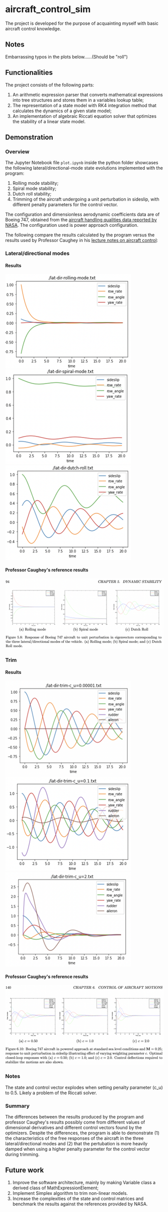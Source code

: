 # aircraft_control_sim

 The project is developed for the purpose of acquainting myself with basic aircraft control knowledge.
 
 ## Notes
 Embarrassing typos in the plots below......(Should be "roll")
 
 ## Functionalities
 
 The project consists of the following parts:
 1. An arithmetic expression parser that converts mathematical expressions into tree structures and stores them in a variables lookup table;
 2. The representation of a state model with RK4 integration method that calculates the dynamics of a given state model;
 3. An implementation of algebraic Riccati equation solver that optimizes the stability of a linear state model.

## Demonstration

### Overview
The Jupyter Notebook file `plot.ipynb` inside the python folder showcases the following lateral/directional-mode state evolutions implemented with the program:
1. Rolling mode stability;
2. Spiral mode stability;
3. Dutch roll stability;
4. Trimming of the aircraft undergoing a unit perturbation in sideslip, with different penalty parameters for the control vector.

The configuration and dimensionless aerodynamic coefficients data are of Boeing 747, obtained from the [aircraft handling qualities data reported by NASA](https://ntrs.nasa.gov/citations/19730003312). The configuration used is power approach configuration.

The following compare the results calculated by the program versus the results used by Professor Caughey in his [lecture notes on aircraft control](https://courses.cit.cornell.edu/mae5070/Caughey_2011_04.pdf):

### Lateral/directional modes
#### Results
<p float="left">
 <img src="https://github.com/liu550/aircraft_control_sim/blob/main/assets/images/ss-rolling-mode.png" width="400" height="300">
 <img src="https://github.com/liu550/aircraft_control_sim/blob/main/assets/images/ss-spiral-mode.png" width="400" height="300">
 <img src="https://github.com/liu550/aircraft_control_sim/blob/main/assets/images/ss-dutch-roll.png" width="400" height="300">
</p>

#### Professor Caughey's reference results
<img src="https://github.com/liu550/aircraft_control_sim/blob/main/assets/images/ss-caughey-lat:dir-modes.png">

### Trim
#### Results
<p float="left">
 <img src="https://github.com/liu550/aircraft_control_sim/blob/main/assets/images/ss-trim-c_u=0.00001.png" width="400" height="300">
 <img src="https://github.com/liu550/aircraft_control_sim/blob/main/assets/images/ss-trim-c_u=0.1.png" width="400" height="300">
 <img src="https://github.com/liu550/aircraft_control_sim/blob/main/assets/images/ss-trim-c_u=2.png" width="400" height="300">
</p>

#### Professor Caughey's reference results
<img src="https://github.com/liu550/aircraft_control_sim/blob/main/assets/images/ss-caughey-lat:dir-trim.png">

### Notes
The state and control vector explodes when setting penalty parameter (c_u) to 0.5. Likely a problem of the Riccati solver.

### Summary
The differences between the results produced by the program and professor Caughey's results possibly come from different values of dimensional derivatives and different control vectors found by the optimizers. Despite the differences, the program is able to demonstrate (1) the characteristics of the free responses of the aircraft in the three lateral/directional modes and (2) that the pertubation is more heavily damped when using a higher penalty parameter for the control vector during trimming.

## Future work
1. Improve the software architecture, mainly by making Variable class a derived class of MathExpressionElement;
2. Implement Simplex algorithm to trim non-linear models.
3. Increase the complexities of the state and control matrices and benchmark the results against the references provided by NASA.
